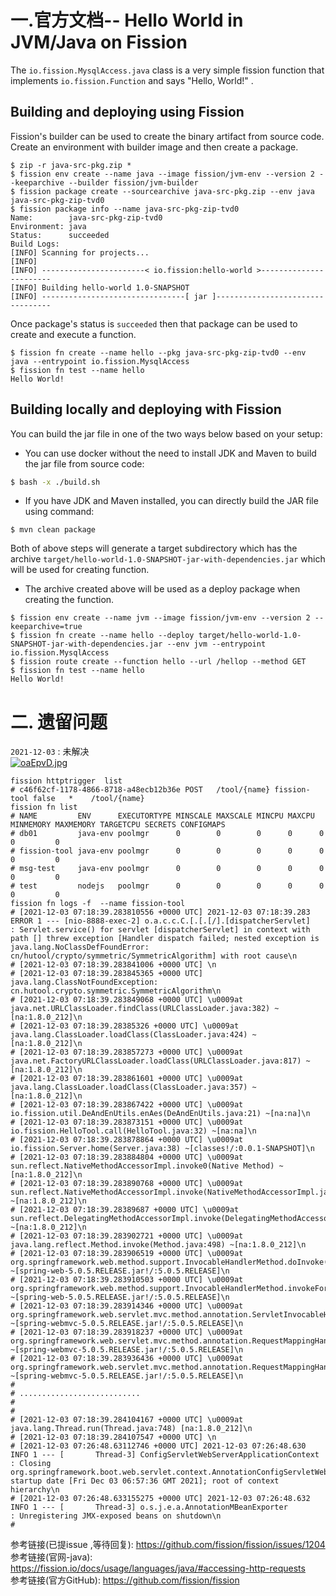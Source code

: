 #  一.官方文档-- Hello World in JVM/Java on Fission

The `io.fission.MysqlAccess.java` class is a very simple fission function that implements `io.fission.Function` and says "Hello, World!" .

## Building and deploying using Fission

Fission's builder can be used to create the binary artifact from source code. Create an environment with builder image and then create a package. 

```
$ zip -r java-src-pkg.zip *
$ fission env create --name java --image fission/jvm-env --version 2 --keeparchive --builder fission/jvm-builder
$ fission package create --sourcearchive java-src-pkg.zip --env java
java-src-pkg-zip-tvd0
$ fission package info --name java-src-pkg-zip-tvd0
Name:        java-src-pkg-zip-tvd0
Environment: java
Status:      succeeded
Build Logs:
[INFO] Scanning for projects...
[INFO] 
[INFO] -----------------------< io.fission:hello-world >-----------------------
[INFO] Building hello-world 1.0-SNAPSHOT
[INFO] --------------------------------[ jar ]---------------------------------
```

Once package's status is `succeeded` then that package can be used to create and execute a function.

```
$ fission fn create --name hello --pkg java-src-pkg-zip-tvd0 --env java --entrypoint io.fission.MysqlAccess
$ fission fn test --name hello
Hello World!
```

## Building locally and deploying with Fission

You can build the jar file in one of the two ways below based on your setup:

- You can use docker without the need to install JDK and Maven to build the jar file from source code:

```bash
$ bash -x ./build.sh

```
- If you have JDK and Maven installed, you can directly build the JAR file using command:

```
$ mvn clean package
```

Both of above steps will generate a target subdirectory which has the archive `target/hello-world-1.0-SNAPSHOT-jar-with-dependencies.jar` which will be used for creating function.

- The archive created above will be used as a deploy package when creating the function.

```
$ fission env create --name jvm --image fission/jvm-env --version 2 --keeparchive=true
$ fission fn create --name hello --deploy target/hello-world-1.0-SNAPSHOT-jar-with-dependencies.jar --env jvm --entrypoint io.fission.MysqlAccess
$ fission route create --function hello --url /hellop --method GET
$ fission fn test --name hello
Hello World!
```
# 二. 遗留问题

`2021-12-03` : 未解决  
[![oaEpvD.jpg](https://z3.ax1x.com/2021/12/03/oaEpvD.jpg)](https://imgtu.com/i/oaEpvD)  
```shell
fission httptrigger  list 
# c46f62cf-1178-4866-8718-a48ecb12b36e POST   /tool/{name} fission-tool false   *    /tool/{name}
fission fn list  
# NAME         ENV      EXECUTORTYPE MINSCALE MAXSCALE MINCPU MAXCPU MINMEMORY MAXMEMORY TARGETCPU SECRETS CONFIGMAPS
# db01         java-env poolmgr      0        0        0      0      0         0         0                 
# fission-tool java-env poolmgr      0        0        0      0      0         0         0                 
# msg-test     java-env poolmgr      0        0        0      0      0         0         0                 
# test         nodejs   poolmgr      0        0        0      0      0         0         0
fission fn logs -f  --name fission-tool
# [2021-12-03 07:18:39.283810556 +0000 UTC] 2021-12-03 07:18:39.283 ERROR 1 --- [nio-8888-exec-2] o.a.c.c.C.[.[.[/].[dispatcherServlet]    : Servlet.service() for servlet [dispatcherServlet] in context with path [] threw exception [Handler dispatch failed; nested exception is java.lang.NoClassDefFoundError: cn/hutool/crypto/symmetric/SymmetricAlgorithm] with root cause\n
# [2021-12-03 07:18:39.283841006 +0000 UTC] \n
# [2021-12-03 07:18:39.283845365 +0000 UTC] java.lang.ClassNotFoundException: cn.hutool.crypto.symmetric.SymmetricAlgorithm\n
# [2021-12-03 07:18:39.283849068 +0000 UTC] \u0009at java.net.URLClassLoader.findClass(URLClassLoader.java:382) ~[na:1.8.0_212]\n
# [2021-12-03 07:18:39.28385326 +0000 UTC] \u0009at java.lang.ClassLoader.loadClass(ClassLoader.java:424) ~[na:1.8.0_212]\n
# [2021-12-03 07:18:39.283857273 +0000 UTC] \u0009at java.net.FactoryURLClassLoader.loadClass(URLClassLoader.java:817) ~[na:1.8.0_212]\n
# [2021-12-03 07:18:39.283861601 +0000 UTC] \u0009at java.lang.ClassLoader.loadClass(ClassLoader.java:357) ~[na:1.8.0_212]\n
# [2021-12-03 07:18:39.283867422 +0000 UTC] \u0009at io.fission.util.DeAndEnUtils.enAes(DeAndEnUtils.java:21) ~[na:na]\n
# [2021-12-03 07:18:39.283873151 +0000 UTC] \u0009at io.fission.HelloTool.call(HelloTool.java:32) ~[na:na]\n
# [2021-12-03 07:18:39.283878864 +0000 UTC] \u0009at io.fission.Server.home(Server.java:38) ~[classes!/:0.0.1-SNAPSHOT]\n
# [2021-12-03 07:18:39.283884804 +0000 UTC] \u0009at sun.reflect.NativeMethodAccessorImpl.invoke0(Native Method) ~[na:1.8.0_212]\n
# [2021-12-03 07:18:39.283890768 +0000 UTC] \u0009at sun.reflect.NativeMethodAccessorImpl.invoke(NativeMethodAccessorImpl.java:62) ~[na:1.8.0_212]\n
# [2021-12-03 07:18:39.28389687 +0000 UTC] \u0009at sun.reflect.DelegatingMethodAccessorImpl.invoke(DelegatingMethodAccessorImpl.java:43) ~[na:1.8.0_212]\n
# [2021-12-03 07:18:39.283902721 +0000 UTC] \u0009at java.lang.reflect.Method.invoke(Method.java:498) ~[na:1.8.0_212]\n
# [2021-12-03 07:18:39.283906519 +0000 UTC] \u0009at org.springframework.web.method.support.InvocableHandlerMethod.doInvoke(InvocableHandlerMethod.java:209) ~[spring-web-5.0.5.RELEASE.jar!/:5.0.5.RELEASE]\n
# [2021-12-03 07:18:39.283910503 +0000 UTC] \u0009at org.springframework.web.method.support.InvocableHandlerMethod.invokeForRequest(InvocableHandlerMethod.java:136) ~[spring-web-5.0.5.RELEASE.jar!/:5.0.5.RELEASE]\n
# [2021-12-03 07:18:39.283914346 +0000 UTC] \u0009at org.springframework.web.servlet.mvc.method.annotation.ServletInvocableHandlerMethod.invokeAndHandle(ServletInvocableHandlerMethod.java:102) ~[spring-webmvc-5.0.5.RELEASE.jar!/:5.0.5.RELEASE]\n
# [2021-12-03 07:18:39.283918237 +0000 UTC] \u0009at org.springframework.web.servlet.mvc.method.annotation.RequestMappingHandlerAdapter.invokeHandlerMethod(RequestMappingHandlerAdapter.java:877) ~[spring-webmvc-5.0.5.RELEASE.jar!/:5.0.5.RELEASE]\n
# [2021-12-03 07:18:39.283936436 +0000 UTC] \u0009at org.springframework.web.servlet.mvc.method.annotation.RequestMappingHandlerAdapter.handleInternal(RequestMappingHandlerAdapter.java:783) ~[spring-webmvc-5.0.5.RELEASE.jar!/:5.0.5.RELEASE]\n
# 
# ...........................
# 
# 
# [2021-12-03 07:18:39.284104167 +0000 UTC] \u0009at java.lang.Thread.run(Thread.java:748) [na:1.8.0_212]\n
# [2021-12-03 07:18:39.284107547 +0000 UTC] \n
# [2021-12-03 07:26:48.63112746 +0000 UTC] 2021-12-03 07:26:48.630  INFO 1 --- [       Thread-3] ConfigServletWebServerApplicationContext : Closing org.springframework.boot.web.servlet.context.AnnotationConfigServletWebServerApplicationContext@3d04a311: startup date [Fri Dec 03 06:57:36 GMT 2021]; root of context hierarchy\n
# [2021-12-03 07:26:48.633155275 +0000 UTC] 2021-12-03 07:26:48.632  INFO 1 --- [       Thread-3] o.s.j.e.a.AnnotationMBeanExporter        : Unregistering JMX-exposed beans on shutdown\n
# 
```

参考链接(已提issue ,等待回复): https://github.com/fission/fission/issues/1204  
参考链接(官网-java): https://fission.io/docs/usage/languages/java/#accessing-http-requests  
参考链接(官方GitHub): https://github.com/fission/fission  